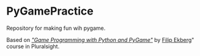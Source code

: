 # PyGamePractice
Repository for making fun wih pygame.

Based on *["Game Programming with Python and PyGame"](https://app.pluralsight.com/library/courses/game-programming-python-pygame/table-of-contents)*
by [Filip Ekberg](https://github.com/fekberg)" course in Pluralsight.
